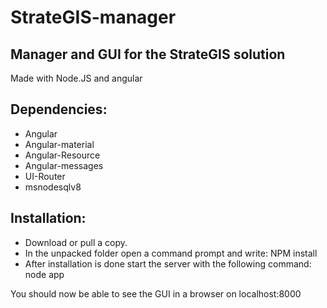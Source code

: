 # StrateGIS-manager
## Manager and GUI for the StrateGIS solution

Made with Node.JS and angular

## Dependencies:
* Angular
* Angular-material
* Angular-Resource
* Angular-messages
* UI-Router
* msnodesqlv8




## Installation:

* Download or pull a copy.
* In the unpacked folder open a command prompt and write: NPM install
* After installation is done start the server with the following command: node app

You should now be able to see the GUI in a browser on localhost:8000
